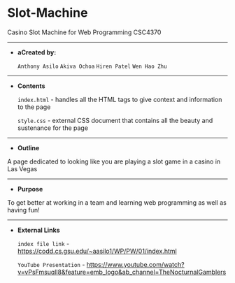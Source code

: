 # Slot-Machine

Casino Slot Machine for Web Programming CSC4370

---

- **aCreated by:**

  `Anthony Asilo`
  `Akiva Ochoa`
  `Hiren Patel`
  `Wen Hao Zhu`

---

- **Contents**

  `index.html` - handles all the HTML tags to give context and information to the page

  `style.css` - external CSS document that contains all the beauty and sustenance for the page

---

- **Outline**

A page dedicated to looking like you are playing a slot game in a casino in Las Vegas

---

- **Purpose**

To get better at working in a team and learning web programming as well as having fun!

---

- **External Links**

  `index file link` - https://codd.cs.gsu.edu/~aasilo1/WP/PW/01/index.html
  
  `YouTube Presentation` - https://www.youtube.com/watch?v=vPsFmsuqll8&feature=emb_logo&ab_channel=TheNocturnalGamblers
